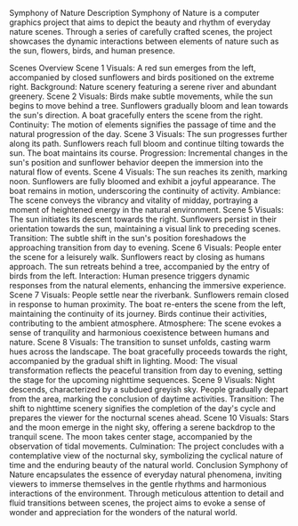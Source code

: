 Symphony of Nature
Description
Symphony of Nature is a computer graphics project that aims to depict the beauty and rhythm of everyday nature scenes. Through a series of carefully crafted scenes, the project showcases the dynamic interactions between elements of nature such as the sun, flowers, birds, and human presence.

Scenes Overview
Scene 1
Visuals: A red sun emerges from the left, accompanied by closed sunflowers and birds positioned on the extreme right.
Background: Nature scenery featuring a serene river and abundant greenery.
Scene 2
Visuals: Birds make subtle movements, while the sun begins to move behind a tree. Sunflowers gradually bloom and lean towards the sun's direction. A boat gracefully enters the scene from the right.
Continuity: The motion of elements signifies the passage of time and the natural progression of the day.
Scene 3
Visuals: The sun progresses further along its path. Sunflowers reach full bloom and continue tilting towards the sun. The boat maintains its course.
Progression: Incremental changes in the sun's position and sunflower behavior deepen the immersion into the natural flow of events.
Scene 4
Visuals: The sun reaches its zenith, marking noon. Sunflowers are fully bloomed and exhibit a joyful appearance. The boat remains in motion, underscoring the continuity of activity.
Ambiance: The scene conveys the vibrancy and vitality of midday, portraying a moment of heightened energy in the natural environment.
Scene 5
Visuals: The sun initiates its descent towards the right. Sunflowers persist in their orientation towards the sun, maintaining a visual link to preceding scenes.
Transition: The subtle shift in the sun's position foreshadows the approaching transition from day to evening.
Scene 6
Visuals: People enter the scene for a leisurely walk. Sunflowers react by closing as humans approach. The sun retreats behind a tree, accompanied by the entry of birds from the left.
Interaction: Human presence triggers dynamic responses from the natural elements, enhancing the immersive experience.
Scene 7
Visuals: People settle near the riverbank. Sunflowers remain closed in response to human proximity. The boat re-enters the scene from the left, maintaining the continuity of its journey. Birds continue their activities, contributing to the ambient atmosphere.
Atmosphere: The scene evokes a sense of tranquility and harmonious coexistence between humans and nature.
Scene 8
Visuals: The transition to sunset unfolds, casting warm hues across the landscape. The boat gracefully proceeds towards the right, accompanied by the gradual shift in lighting.
Mood: The visual transformation reflects the peaceful transition from day to evening, setting the stage for the upcoming nighttime sequences.
Scene 9
Visuals: Night descends, characterized by a subdued greyish sky. People gradually depart from the area, marking the conclusion of daytime activities.
Transition: The shift to nighttime scenery signifies the completion of the day's cycle and prepares the viewer for the nocturnal scenes ahead.
Scene 10
Visuals: Stars and the moon emerge in the night sky, offering a serene backdrop to the tranquil scene. The moon takes center stage, accompanied by the observation of tidal movements.
Culmination: The project concludes with a contemplative view of the nocturnal sky, symbolizing the cyclical nature of time and the enduring beauty of the natural world.
Conclusion
Symphony of Nature encapsulates the essence of everyday natural phenomena, inviting viewers to immerse themselves in the gentle rhythms and harmonious interactions of the environment. Through meticulous attention to detail and fluid transitions between scenes, the project aims to evoke a sense of wonder and appreciation for the wonders of the natural world.
